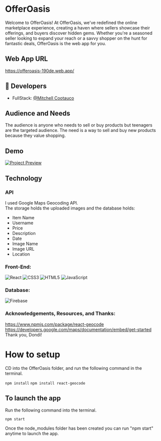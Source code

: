 # OfferOasis
Welcome to OfferOasis! At OfferOasis, we've redefined the online marketplace experience, creating a haven where sellers showcase their offerings, and buyers discover hidden gems. Whether you're a seasoned seller looking to expand your reach or a savvy shopper on the hunt for fantastic deals, OfferOasis is the web app for you.

## Web App URL
https://offeroasis-190de.web.app/

## 🔗 Developers
- FullStack: [@Mitchell Cootauco](https://github.com/Mcootauc)

## Audience and Needs
The audience is anyone who needs to sell or buy products but teenagers are the targeted audience. The need is a way to sell and buy new products because they value shopping.

## Demo
[![Project Preview](https://img.youtube.com/vi/BpVgsAnZkt8/0.jpg)](https://youtu.be/BpVgsAnZkt8?si=pF4885zw_mVH2wNb)

## Technology

### API 
I used Google Maps Geocoding API. <br> 
The storage holds the uploaded images and the database holds:
- Item Name
- Username
- Price
- Description
- Date
- Image Name
- Image URL
- Location

### Front-End:
![React](https://img.shields.io/badge/-React-61DAFB?style=for-the-badge&logo=react&logoColor=white)
![CSS3](https://img.shields.io/badge/-CSS3-1572B6?style=for-the-badge&logo=css3&logoColor=white)
![HTML5](https://img.shields.io/badge/-HTML5-E34F26?style=for-the-badge&logo=html5&logoColor=white)
![JavaScript](https://img.shields.io/badge/-JavaScript-F7DF1E?style=for-the-badge&logo=javascript&logoColor=black)

### Database:
![Firebase](https://img.shields.io/badge/firebase-%23039BE5.svg?style=for-the-badge&logo=firebase)

### Acknowledgements, Resources, and Thanks:
https://www.npmjs.com/package/react-geocode <br>
https://developers.google.com/maps/documentation/embed/get-started<br>
Thank you, Dondi!

# How to setup
CD into the OfferOasis folder, and run the following command in the terminal.

`npm install`
`npm install react-geocode`

## To launch the app
Run the following command into the terminal.

`npm start`

Once the node_modules folder has been created you can run "npm start" anytime to launch the app.
